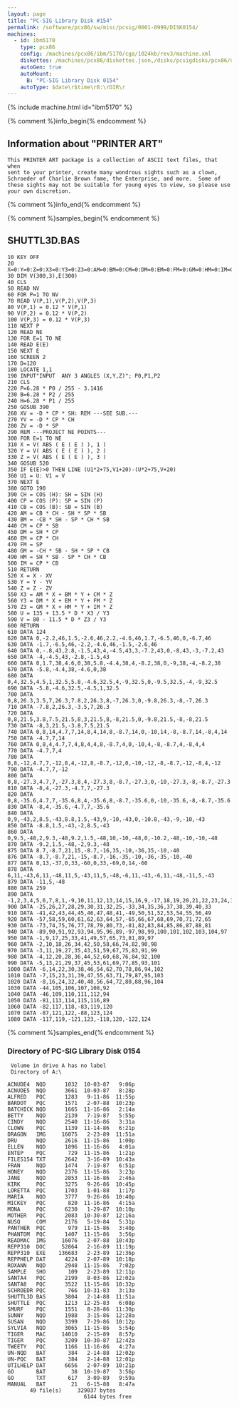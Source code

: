 ```yaml
---
layout: page
title: "PC-SIG Library Disk #154"
permalink: /software/pcx86/sw/misc/pcsig/0001-0999/DISK0154/
machines:
  - id: ibm5170
    type: pcx86
    config: /machines/pcx86/ibm/5170/cga/1024kb/rev3/machine.xml
    diskettes: /machines/pcx86/diskettes.json,/disks/pcsigdisks/pcx86/diskettes.json
    autoGen: true
    autoMount:
      B: "PC-SIG Library Disk 0154"
    autoType: $date\r$time\rB:\rDIR\r
---
```


{% include machine.html id="ibm5170" %}

{% comment %}info_begin{% endcomment %}

## Information about "PRINTER ART"

    This PRINTER ART package is a collection of ASCII text files, that when
    sent to your printer, create many wondrous sights such as a clown,
    Schroeder of Charlie Brown fame, the Enterprise, and more.  Some of
    these sights may not be suitable for young eyes to view, so please use
    your own discretion.
{% comment %}info_end{% endcomment %}

{% comment %}samples_begin{% endcomment %}

## SHUTTL3D.BAS

```bas
10 KEY OFF
20 X=0:Y=0:Z=0:X3=0:Y3=0:Z3=0:AM=0:BM=0:CM=0:DM=0:EM=0:FM=0:GM=0:HM=0:IM=0:D=0:P=0:B=0:H=0:U=0:V=0:U1=0:V1=0
30 DIM V(300,3),E(300)
40 CLS
50 READ NV
60 FOR P=1 TO NV
70 READ V(P,1),V(P,2),V(P,3)
80 V(P,1) = 0.12 * V(P,1)
90 V(P,2) = 0.12 * V(P,2)
100 V(P,3) = 0.12 * V(P,3)
110 NEXT P
120 READ NE
130 FOR E=1 TO NE
140 READ E(E)
150 NEXT E
160 SCREEN 2
170 D=120
180 LOCATE 1,1
190 INPUT"INPUT  ANY 3 ANGLES (X,Y,Z)"; P0,P1,P2
210 CLS
220 P=6.28 * P0 / 255 - 3.1416
230 B=6.28 * P2 / 255
240 H=6.28 * P1 / 255
250 GOSUB 390
260 XV = -D * CP * SH: REM ---SEE SUB.---
270 YV = -D * CP * CH
280 ZV = -D * SP
290 REM ---PROJECT NE POINTS---
300 FOR E=1 TO NE
310 X = V( ABS ( E ( E ) ), 1 )
320 Y = V( ABS ( E ( E ) ), 2 )
330 Z = V( ABS ( E ( E ) ), 3 )
340 GOSUB 520
350 IF E(E)>0 THEN LINE (U1*2+75,V1+20)-(U*2+75,V+20)
360 U1 = U: V1 = V
370 NEXT E
380 GOTO 190
390 CH = COS (H): SH = SIN (H)
400 CP = COS (P): SP = SIN (P)
410 CB = COS (B): SB = SIN (B)
420 AM = CB * CH - SH * SP * SB
430 BM = -CB * SH - SP * CH * SB
440 CM = CP * SB
450 DM = SH * CP
460 EM = CP * CH
470 FM = SP
480 GM = -CH * SB - SH * SP * CB
490 HM = SH * SB - SP * CH * CB
500 IM = CP * CB
510 RETURN
520 X = X - XV
530 Y = Y - YV
540 Z = Z - ZV
550 X3 = AM * X + BM * Y + CM * Z
560 Y3 = DM * X + EM * Y + FM * Z
570 Z3 = GM * X + HM * Y + IM * Z
580 U = 135 + 13.5 * D * X3 / Y3
590 V = 80 - 11.5 * D * Z3 / Y3
600 RETURN
610 DATA 124
620 DATA 0,-2.2,46,1.5,-2.6,46,2.2,-4.6,46,1.7,-6.5,46,0,-6.7,46
630 DATA -1.7,-6.5,46,-2.2,-4.6,46,-1.5,-2.6,46
640 DATA 0,-.8,43,2.8,-1.5,43,4,-4.5,43,3,-7.2,43,0,-8,43,-3,-7.2,43
650 DATA -4,-4.5,43,-2.8,-1.5,43
660 DATA 0,1.7,38,4.6,0,38,5.8,-4.4,38,4,-8.2,38,0,-9,38,-4,-8.2,38
670 DATA -5.8,-4.4,38,-4.6,0,38
680 DATA 0,4,32.5,4.5,1,32.5,5.8,-4.6,32.5,4,-9,32.5,0,-9.5,32.5,-4,-9,32.5
690 DATA -5.8,-4.6,32.5,-4.5,1,32.5
700 DATA 0,8,26.3,3.5,7,26.3,7.8,2,26.3,8,-7,26.3,0,-9.8,26.3,-8,-7,26.3
710 DATA -7.8,2,26.3,-3.5,7,26.3
720 DATA 0,8,21.5,3.8,7.5,21.5,8,3,21.5,8,-8,21.5,0,-9.8,21.5,-8,-8,21.5
730 DATA -8,3,21.5,-3.8,7.5,21.5
740 DATA 0,8,14,4.7,7,14,8,4,14,8,-8.7,14,0,-10,14,-8,-8.7,14,-8,4,14
750 DATA -4.7,7,14
760 DATA 0,8,4,4.7,7,4,8,4,4,8,-8.7,4,0,-10,4,-8,-8.7,4,-8,4,4
770 DATA -4.7,7,4
780 DATA 0,8,-12,4.7,7,-12,8,4,-12,8,-8.7,-12,0,-10,-12,-8,-8.7,-12,-8,4,-12
790 DATA -4.7,7,-12
800 DATA 0,8,-27.3,4.7,7,-27.3,8,4,-27.3,8,-8.7,-27.3,0,-10,-27.3,-8,-8.7,-27.3
810 DATA -8,4,-27.3,-4.7,7,-27.3
820 DATA 0,8,-35.6,4.7,7,-35.6,8,4,-35.6,8,-8.7,-35.6,0,-10,-35.6,-8,-8.7,-35.6
830 DATA -8,4,-35.6,-4.7,7,-35.6
840 DATA 0,9,-43,2,8.5,-43,8.8,1.5,-43,9,-10,-43,0,-10.8,-43,-9,-10,-43
850 DATA -8.8,1.5,-43,-2,8.5,-43
860 DATA 0,9.5,-48,2,9.3,-48,9.2,1.5,-48,10,-10,-48,0,-10.2,-48,-10,-10,-48
870 DATA -9.2,1.5,-48,-2,9.3,-48
875 DATA 8.7,-8.7,21,15,-8.7,-16,35,-10,-36,35,-10,-40
876 DATA -8.7,-8.7,21,-15,-8.7,-16,-35,-10,-36,-35,-10,-40
877 DATA 0,13,-37,0,33,-60,0,33,-69,0,14,-60
878 DATA 6,11,-43,6,11,-48,11,5,-43,11,5,-48,-6,11,-43,-6,11,-48,-11,5,-43
879 DATA -11,5,-48
880 DATA 259
890 DATA -1,2,3,4,5,6,7,8,1,-9,10,11,12,13,14,15,16,9,-17,18,19,20,21,22,23,24,17
900 DATA -25,26,27,28,29,30,31,32,25,-33,34,35,36,37,38,39,40,33
910 DATA -41,42,43,44,45,46,47,48,41,-49,50,51,52,53,54,55,56,49
920 DATA -57,58,59,60,61,62,63,64,57,-65,66,67,68,69,70,71,72,65
930 DATA -73,74,75,76,77,78,79,80,73,-81,82,83,84,85,86,87,88,81
940 DATA -89,90,91,92,93,94,95,96,89,-97,98,99,100,101,102,103,104,97
950 DATA -1,9,17,25,33,41,49,57,65,73,81,89,97
960 DATA -2,10,18,26,34,42,50,58,66,74,82,90,98
970 DATA -3,11,19,27,35,43,51,59,67,75,83,91,99
980 DATA -4,12,20,28,36,44,52,60,68,76,84,92,100
990 DATA -5,13,21,29,37,45,53,61,69,77,85,93,101
1000 DATA -6,14,22,30,38,46,54,62,70,78,86,94,102
1010 DATA -7,15,23,31,39,47,55,63,71,79,87,95,103
1020 DATA -8,16,24,32,40,48,56,64,72,80,88,96,104
1030 DATA -44,105,106,107,108,92
1040 DATA -46,109,110,111,112,94
1050 DATA -81,113,114,115,116,89
1060 DATA -82,117,118,-83,119,120
1070 DATA -87,121,122,-88,123,124
1080 DATA -117,119,-121,123,-118,120,-122,124
```

{% comment %}samples_end{% endcomment %}

### Directory of PC-SIG Library Disk 0154

     Volume in drive A has no label
     Directory of A:\

    ACNUDE4  NQD      1032  10-03-87   9:06p
    ACNUDE5  NQD      3661  10-03-87   8:28p
    ALFRED   PQC      1283   9-11-86  11:55p
    BARDOT   PQC      1571   2-07-88  10:23p
    BATCHICK NQD      1665  11-16-86   2:14a
    BETTY    NQD      2139   7-19-87   5:55p
    CINDY    NQD      2540  11-16-86   3:31a
    CLOWN    PQC      1139  11-14-86   6:21p
    DRAGON   IMG     16075   2-23-89  11:51a
    DRU      NQD      2616  11-15-86   1:00p
    ELLEN    NQD      1896  11-16-86   4:01a
    ENTEP    PQC       729  11-15-86   1:21p
    FILES154 TXT      2642   3-16-89  10:43a
    FRAN     NQD      1474   7-19-87   6:51p
    HONEY    NQD      2376  11-15-86   3:23p
    JANE     NQD      2853  11-16-86   2:46a
    KIRK     PQC      3275   9-26-86  10:45p
    LORETTA  PQC      1703   1-01-88   1:17p
    MARIA    NQD      3777   9-26-86  10:40p
    MICKEY   PQC       820  11-16-86   4:15a
    MONA     PQC      6230   1-29-87  10:10p
    MOTHER   PQC      2083  10-30-87  12:16a
    NUSQ     COM      2176   5-19-84   5:31p
    PANTHER  PQC       979  11-15-86   3:40p
    PHANTOM  PQC      1407  11-15-86   3:56p
    READMAC  IMG     16076   2-07-88  10:43p
    REPP310  DOC     52864   2-16-89  11:19p
    REPP310  EXE    136683   2-23-89  12:36p
    REPPHELP DAT      4224   2-07-89  10:18p
    ROXANN   NQD      2948  11-15-86   7:02p
    SAMPLE   SHO       109   2-23-89  12:11p
    SANTA4   PQC      2199   8-03-86  12:02a
    SANTA8   PQC      3522  11-15-86  10:32p
    SCHROEDR PQC       766  10-31-83   3:13a
    SHUTTL3D BAS      3804   2-14-88  11:51a
    SHUTTLE  PQC      1213  12-25-83   6:08p
    SMURF    PQC      1551   8-28-86  11:30p
    SUNNY    NQD      1988   3-15-86  12:28a
    SUSAN    NQD      3399   7-29-86  10:12p
    SYLVIA   NQD      3065  11-15-86   5:54p
    TIGER    MAC     14010   2-15-89   8:57p
    TIGER    PQC      3209  10-30-87  12:42a
    TWEETY   PQC      1166  11-16-86   4:27a
    UN-NQD   BAT       384   2-14-88  12:02p
    UN-PQC   BAT       384   2-14-88  12:01p
    UTILHELP DAT      6656   2-07-89  10:21p
    GO       BAT        38  10-19-87   3:56p
    GO       TXT       617   3-09-89   9:59a
    MANUAL   BAT        21   6-15-88   8:47a
           49 file(s)     329037 bytes
                            6144 bytes free

